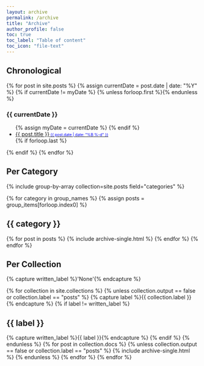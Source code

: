 ```yaml
---
layout: archive
permalink: /archive
title: "Archive"
author_profile: false
toc: true
toc_label: "Table of content"
toc_icon: "file-text"
---
```

## Chronological

<section class="archive-post-list">
   {% for post in site.posts %}
       {% assign currentDate = post.date | date: "%Y" %}
       {% if currentDate != myDate %}
           {% unless forloop.first %}</ul>{% endunless %}
            <h3> {{ currentDate }} </h3>
           <ul>
           {% assign myDate = currentDate %}
       {% endif %}
       <li><a href="{{ post.url }}">{{ post.title }}<span style="color:blue;font-size:10px"> {{ post.date | date: "%B %-d" }}</span></a></li>
       {% if forloop.last %}</ul>{% endif %}
   {% endfor %}
</section>

## Per Category
{% include group-by-array collection=site.posts field="categories" %}

{% for category in group_names %}
  {% assign posts = group_items[forloop.index0] %}
  <h2 id="{{ category | slugify }}" class="archive__subtitle">{{ category }}</h2>
  {% for post in posts %}
    {% include archive-single.html %}
  {% endfor %}
{% endfor %}







## Per Collection

{% capture written_label %}'None'{% endcapture %}

{% for collection in site.collections %}
  {% unless collection.output == false or collection.label == "posts" %}
    {% capture label %}{{ collection.label }}{% endcapture %}
    {% if label != written_label %}
      <h2 id="{{ label | slugify }}" class="archive__subtitle">{{ label }}</h2>
      {% capture written_label %}{{ label }}{% endcapture %}
    {% endif %}
  {% endunless %}
  {% for post in collection.docs %}
    {% unless collection.output == false or collection.label == "posts" %}
      {% include archive-single.html %}
    {% endunless %}
  {% endfor %}
{% endfor %}